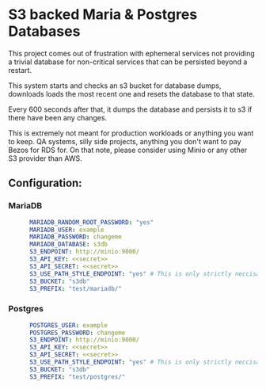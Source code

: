 # S3 backed Maria & Postgres Databases

This project comes out of frustration with ephemeral services not providing a trivial database for non-critical services 
that can be persisted beyond a restart.

This system starts and checks an s3 bucket for database dumps, downloads loads the most recent one and resets the database to that state.

Every 600 seconds after that, it dumps the database and persists it to s3 if there have been any changes.

This is extremely not meant for production workloads or anything you want to keep. QA systems, silly side projects, anything you don't want to pay Bezos for RDS for. 
On that note, please consider using Minio or any other S3 provider than AWS.

## Configuration:

### MariaDB
```yaml
      MARIADB_RANDOM_ROOT_PASSWORD: "yes"
      MARIADB_USER: example
      MARIADB_PASSWORD: changeme
      MARIADB_DATABASE: s3db
      S3_ENDPOINT: http://minio:9000/
      S3_API_KEY: <<secret>>
      S3_API_SECRET: <<secret>>
      S3_USE_PATH_STYLE_ENDPOINT: "yes" # This is only strictly neccisary with Minio, maybe others. 
      S3_BUCKET: "s3db"
      S3_PREFIX: "test/mariadb/"
```

### Postgres
```yaml
      POSTGRES_USER: example
      POSTGRES_PASSWORD: changeme
      S3_ENDPOINT: http://minio:9000/
      S3_API_KEY: <<secret>>
      S3_API_SECRET: <<secret>>
      S3_USE_PATH_STYLE_ENDPOINT: "yes" # This is only strictly neccisary with Minio, maybe others. 
      S3_BUCKET: "s3db"
      S3_PREFIX: "test/postgres/"
```